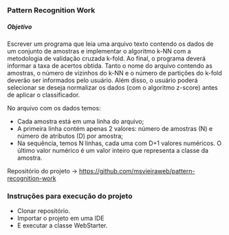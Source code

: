 ### Pattern Recognition Work

##### Objetivo

Escrever um programa que leia uma arquivo texto contendo os dados
de um conjunto de amostras e implementar o algoritmo k-NN com a metodologia de
validação cruzada k-fold. 
Ao final, o programa deverá informar a taxa de acertos obtida.
Tanto o nome do arquivo contendo as amostras, o número de vizinhos do k-NN e o
número de partições do k-fold deverão ser informados pelo usuário. 
Além disso, o usuário poderá selecionar se deseja normalizar os dados (com o algoritmo z-score)
antes de aplicar o classificador.

No arquivo com os dados temos:
- Cada amostra está em uma linha do arquivo;
- A primeira linha contém apenas 2 valores: número de amostras (N) e número
de atributos (D) por amostra;
- Na sequência, temos N linhas, cada uma com D+1 valores numéricos. O último
valor numérico é um valor inteiro que representa a classe da amostra.

Repositório do projeto -> https://github.com/msvieiraweb/pattern-recognition-work

### Instruções para execução do projeto

- Clonar repositório.
- Importar o projeto em uma IDE
- E executar a classe WebStarter.
